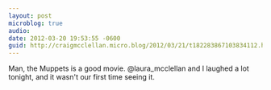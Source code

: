 ```yaml
---
layout: post
microblog: true
audio: 
date: 2012-03-20 19:53:55 -0600
guid: http://craigmcclellan.micro.blog/2012/03/21/t182283867103834112.html
---
```

Man, the Muppets is a good movie. @laura_mcclellan and I laughed a lot tonight, and it wasn't our first time seeing it.
